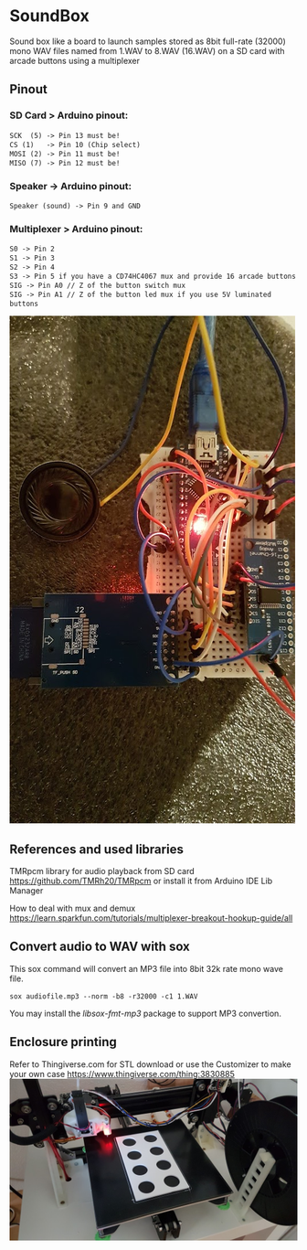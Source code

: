 # SoundBox
Sound box like a board to launch samples stored as 8bit full-rate (32000) mono WAV files named from 1.WAV to 8.WAV (16.WAV) on a SD card with arcade buttons using a multiplexer
## Pinout
### SD Card > Arduino pinout:
```
SCK  (5) -> Pin 13 must be!
CS (1)   -> Pin 10 (Chip select)
MOSI (2) -> Pin 11 must be!
MISO (7) -> Pin 12 must be!
```
### Speaker -> Arduino pinout:
```
Speaker (sound) -> Pin 9 and GND
```
### Multiplexer > Arduino pinout:
```
S0 -> Pin 2
S1 -> Pin 3
S2 -> Pin 4
S3 -> Pin 5 if you have a CD74HC4067 mux and provide 16 arcade buttons
SIG -> Pin A0 // Z of the button switch mux
SIG -> Pin A1 // Z of the button led mux if you use 5V luminated buttons
```
![](https://github.com/rediculum/SoundBox/raw/master/images/SoundBox_proto_breadboard.jpg)
## References and used libraries
TMRpcm library for audio playback from SD card
https://github.com/TMRh20/TMRpcm or install it from Arduino IDE Lib Manager

How to deal with mux and demux
https://learn.sparkfun.com/tutorials/multiplexer-breakout-hookup-guide/all

## Convert audio to WAV with sox
This sox command will convert an MP3 file into 8bit 32k rate mono wave file.
```
sox audiofile.mp3 --norm -b8 -r32000 -c1 1.WAV
```
You may install the *libsox-fmt-mp3* package to support MP3 convertion.

## Enclosure printing
Refer to Thingiverse.com for STL download or use the Customizer to make your own case
https://www.thingiverse.com/thing:3830885
![](https://github.com/rediculum/SoundBox/raw/master/images/SoundBox_lid_printing.jpg)
